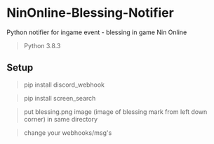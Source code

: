 # NinOnline-Blessing-Notifier
Python notifier for ingame event - blessing in game Nin Online

> Python 3.8.3

## Setup
> pip install discord_webhook 

> pip install screen_search 

> put blessing.png image (image of blessing mark from left down corner) in same directory

> change your webhooks/msg's
